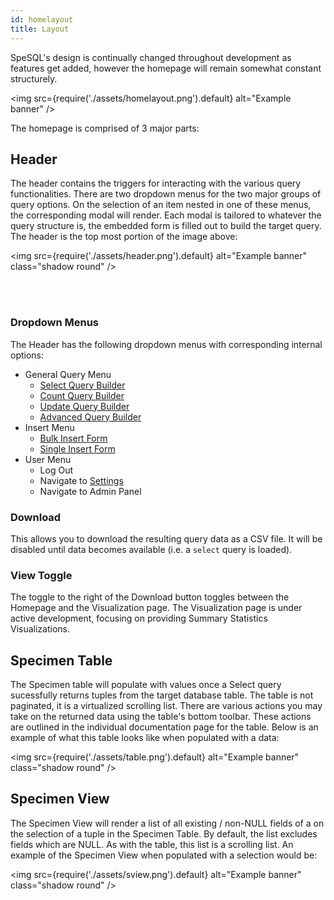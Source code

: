 ```yaml
---
id: homelayout
title: Layout
---
```


SpeSQL's design is continually changed throughout development as features get added, however the homepage will remain somewhat constant structurely.

<img
src={require('./assets/homelayout.png').default}
alt="Example banner"
/>

The homepage is comprised of 3 major parts:

## Header

The header contains the triggers for interacting with the various query functionalities. There are two dropdown menus for the two major groups of query options. On the selection of an item nested in one of these menus, the corresponding modal will render. Each modal is tailored to whatever the query structure is, the embedded form is filled out to build the target query. The header is the top most portion of the image above:

<img
src={require('./assets/header.png').default}
alt="Example banner"
class="shadow round"
/>

<br />
<br />

### Dropdown Menus

The Header has the following dropdown menus with corresponding internal options:

- General Query Menu
  - [Select Query Builder](/docs/selectquery)
  - [Count Query Builder](/docs/countquery)
  - [Update Query Builder](/docs/updatebulk)
  - [Advanced Query Builder](/docs/advancedbuilder)
- Insert Menu
  - [Bulk Insert Form](/docs/insertbulk)
  - [Single Insert Form](/docs/insertsingle)
- User Menu
  - Log Out
  - Navigate to [Settings](/docs/settingspage)
  - Navigate to Admin Panel

### Download

This allows you to download the resulting query data as a CSV file. It will be disabled until data becomes available (i.e. a `select` query is loaded).

### View Toggle

The toggle to the right of the Download button toggles between the Homepage and the Visualization page. The Visualization page is under active development, focusing on providing Summary Statistics Visualizations.

## Specimen Table

The Specimen table will populate with values once a Select query sucessfully returns tuples from the target database table. The table is not paginated, it is a virtualized scrolling list. There are various actions you may take on the returned data using the table's bottom toolbar. These actions are outlined in the individual documentation page for the table. Below is an example of what this table looks like when populated with a data:

<img
src={require('./assets/table.png').default}
alt="Example banner"
class="shadow round"
/>

## Specimen View

The Specimen View will render a list of all existing / non-NULL fields of a on the selection of a tuple in the Specimen Table. By default, the list excludes fields which are NULL. As with the table, this list is a scrolling list. An example of the Specimen View when populated with a selection would be:

<img
src={require('./assets/sview.png').default}
alt="Example banner"
class="shadow round"
/>

